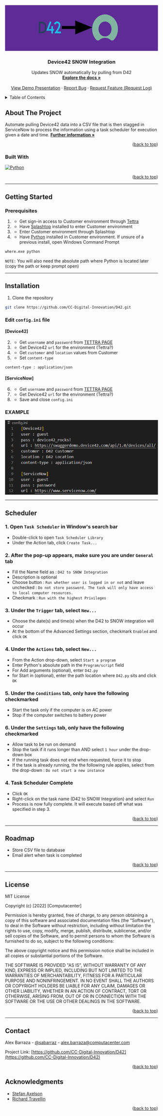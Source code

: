 <!-- Improved compatibility of back to top link: See: https://github.com/othneildrew/Best-README-Template/pull/73 -->
<a name="readme-top"></a>
<!--
*** Thanks for checking out the Best-README-Template. If you have a suggestion
*** that would make this better, please fork the repo and create a pull request
*** or simply open an issue with the tag "enhancement".
*** Don't forget to give the project a star!
*** Thanks again! Now go create something AMAZING! :D
-->



<!-- PROJECT SHIELDS -->
<!--
*** I'm using markdown "reference style" links for readability.
*** Reference links are enclosed in brackets [ ] instead of parentheses ( ).
*** See the bottom of this document for the declaration of the reference variables
*** for contributors-url, forks-url, etc. This is an optional, concise syntax you may use.
*** https://www.markdownguide.org/basic-syntax/#reference-style-links
-->
<!-- PROJECT LOGO -->
<br />
<div align="center">
  <a href="https://github.com/CC-Digital-Innovation/D42">
    <img src="images/logo.PNG" alt="Logo" width="800" height="150">
  </a>

<h3 align="center">Device42 SNOW Integration</h3>

  <p align="center">
    Updates SNOW automatically by pulling from D42
    <br />
    <a href="https://github.com/CC-Digital-Innovation/D42"><strong>Explore the docs »</strong></a>
    <br />
    <br />
    <a href="https://github.com/CC-Digital-Innovation/D42/blob/main/Demo%20Presentation.md">View Demo Presentation</a>
    ·
    <a href="https://github.com/CC-Digital-Innovation/D42/issues">Report Bug</a>
    ·
    <a href="https://github.com/CC-Digital-Innovation/D42/issues">Request Feature (Request Log)</a>
  </p>
</div>



<!-- TABLE OF CONTENTS -->
<details>
  <summary>Table of Contents</summary>
  <ol>
    <li>
      <a href="#about-the-project">About The Project</a>
      <ul>
        <li><a href="#built-with">Built With</a></li>
      </ul>
    </li>
    <li>
      <a href="#getting-started">Getting Started</a>
      <ul>
        <li><a href="#prerequisites">Prerequisites</a></li>
        <li><a href="#installation">Installation</a></li>
        <li><a href="#scheduler">Task Scheduler Automation Setup</a></li>
      </ul>
    </li>
    <li><a href="#roadmap">Roadmap</a></li>
    <li><a href="#license">License</a></li>
    <li><a href="#contact">Contact</a></li>
    <li><a href="#acknowledgments">Acknowledgments</a></li>
  </ol>
</details>



<!-- ABOUT THE PROJECT -->
## About The Project
Automate pulling Device42 data into a CSV file that is then stagged in ServiceNow to process the information using a task scheduler for execution given a date and time.
<a href="https://github.com/CC-Digital-Innovation/D42/blob/main/Demo%20Presentation.md"><strong>Further information »</strong></a>

<p align="right">(<a href="#readme-top">back to top</a>)</p>



### Built With

[![Python][Python]][Python-url]

<p align="right">(<a href="#readme-top">back to top</a>)</p>


---
<!-- GETTING STARTED -->
## Getting Started

### Prerequisites
1. * Get sign-in access to Customer environment through [Tettra]()
2. * Have [Splashtop](https://www.splashtop.com/) installed to enter Customer environment
2. * Enter Customer environment through Splashtop

1. * Have [Python](https://www.python.org/downloads/) installed in Customer environment. If unsure of a previous install, open Windows Command Prompt
```sh
where.exe python
```
`NOTE:` You will also need the absolute path where Python is located later (copy the path or keep prompt open)

---

## Installation

1.  Clone the repository
   ```sh
   git clone https://github.com/CC-Digital-Innovation/D42.git
   ```

### Edit `config.ini` file

#### [Device42]
2. * Get `username` and `password` from [TETTRA PAGE]()
3. * Get Device42 `url` for the environment (Tettra?)
4. * Get `customer` and `location` values from Customer
5. * Set `content-type`
```sh
content-type : application/json
```

#### [ServiceNow]
6. * Get `username` and `password` from [TETTRA PAGE]()
7. * Get Device42 `url` for the environment (Tettra?)
8. * Save and close `config.ini`

### EXAMPLE
![](images/configexample.png)

---
## Scheduler
### 1. Open `Task Scheduler` in Window's search bar
* Double-click to open `Task Scheduler Library`
* Under the Action tab, click `Create Task...`
### 2. After the pop-up appears, make sure you are under `General` tab
* Fill the Name field as : `D42 to SNOW Integration`
* Description is optional
* Choose button : `Run whether user is logged in or not` and leave unchecked : `Do not store password. The task will only have access to local computer resources.`
* Checkmark : `Run with the highest Privileges`
### 3. Under the `Trigger` tab, select `New...`
* Choose the date(s) and time(s) when the D42 to SNOW integration will occur
* At the bottom of the Advanced Settings section, checkmark `Enabled` and click `OK`
### 4. Under the `Actions` tab, select `New...`
* From the Action drop-down, select `Start a program`
* Enter Python's absolute path in the `Program/script` field
* For Add arguments (optional), enter `D42.py`
* for Start in (optional), enter the path location where `D42.py` sits and click `OK`
### 5. Under the `Conditions` tab, only have the following checkmarked
* Start the task only if the computer is on AC power
* Stop if the computer switches to battery power
### 6. Under the `Settings` tab, only have the following checkmarked
* Allow task to be run on demand
* Stop the task if it runs longer than AND select `1 hour` under the drop-down box
* If the running task does not end when requested, force it to stop
* If the task is already running, the the following rule applies, select from the drop-down : `Do not start a new instance`
### 4. Task Scheduler Complete
* Click `OK`
* Right-click on the task name (D42 to SNOW Integration) and select `Run`
* Process is now fully complete. It will execute based off what was specified in step 3.


<p align="right">(<a href="#readme-top">back to top</a>)</p>

---

<!-- ROADMAP -->
## Roadmap

-  Store CSV file to database
- Email alert when task is completed

<p align="right">(<a href="#readme-top">back to top</a>)</p>

---

<!-- LICENSE -->
## License

MIT License

Copyright (c) [2022] [Computacenter]

Permission is hereby granted, free of charge, to any person obtaining a copy of this software and associated documentation files (the "Software"), to deal in the Software without restriction, including without limitation the rights to use, copy, modify, merge, publish, distribute, sublicense, and/or sell copies of the Software, and to permit persons to whom the Software is furnished to do so, subject to the following conditions:

The above copyright notice and this permission notice shall be included in all copies or substantial portions of the Software.

THE SOFTWARE IS PROVIDED "AS IS", WITHOUT WARRANTY OF ANY KIND, EXPRESS OR IMPLIED, INCLUDING BUT NOT LIMITED TO THE WARRANTIES OF MERCHANTABILITY, FITNESS FOR A PARTICULAR PURPOSE AND NONINFRINGEMENT. IN NO EVENT SHALL THE AUTHORS OR COPYRIGHT HOLDERS BE LIABLE FOR ANY CLAIM, DAMAGES OR OTHER LIABILITY, WHETHER IN AN ACTION OF CONTRACT, TORT OR OTHERWISE, ARISING FROM, OUT OF OR IN CONNECTION WITH THE SOFTWARE OR THE USE OR OTHER DEALINGS IN THE SOFTWARE.

<p align="right">(<a href="#readme-top">back to top</a>)</p>

---

<!-- CONTACT -->
## Contact

Alex Barraza - [@sabarraz](https://github.com/sabarraz) - alex.barraza@computacenter.com

Project Link: [https://github.com/CC-Digital-Innovation/D42](https://github.com/CC-Digital-Innovation/D42)

<p align="right">(<a href="#readme-top">back to top</a>)</p>



<!-- ACKNOWLEDGMENTS -->
## Acknowledgments

* [Stefan Axelson](stefan.axelson@computacenter.com)
* [Richard Travellin](richard.travellin@computacenter.com)

<p align="right">(<a href="#readme-top">back to top</a>)</p>



<!-- MARKDOWN LINKS & IMAGES -->
<!-- https://www.markdownguide.org/basic-syntax/#reference-style-links -->
[contributors-shield]: https://img.shields.io/github/contributors/CC-Digital-Innovation/D42.svg?style=for-the-badge
[contributors-url]: https://github.com/CC-Digital-Innovation/D42/graphs/contributors
[forks-shield]: https://img.shields.io/github/forks/CC-Digital-Innovation/D42.svg?style=for-the-badge
[forks-url]: https://github.com/CC-Digital-Innovation/D42/network/members
[stars-shield]: https://img.shields.io/github/stars/CC-Digital-Innovation/D42.svg?style=for-the-badge
[stars-url]: https://github.com/CC-Digital-Innovation/D42/stargazers
[issues-shield]: https://img.shields.io/github/issues/CC-Digital-Innovation/D42.svg?style=for-the-badge
[issues-url]: https://github.com/CC-Digital-Innovation/D42/issues
[license-shield]: https://img.shields.io/github/license/CC-Digital-Innovation/D42.svg?style=for-the-badge
[license-url]: https://github.com/CC-Digital-Innovation/D42/blob/master/LICENSE.txt
[linkedin-shield]: https://img.shields.io/badge/-LinkedIn-black.svg?style=for-the-badge&logo=linkedin&colorB=555
[linkedin-url]: https://www.linkedin.com/in/alex-barraza-474289192
[product-screenshot]: images/screenshot.png
[Python]: https://img.shields.io/badge/python-000000?style=for-the-badge&logo=python&logoColor=green
[Python-url]: https://www.python.org/
[React.js]: https://img.shields.io/badge/React-20232A?style=for-the-badge&logo=react&logoColor=61DAFB
